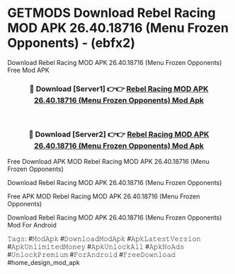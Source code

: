 # GETMODS Download Rebel Racing MOD APK 26.40.18716 (Menu Frozen Opponents) - (ebfx2)
Download Rebel Racing MOD APK 26.40.18716 (Menu Frozen Opponents) Free Mod APK

<div align="center">
<h3>🔴 Download [Server1] 👉👉 <a href="https://apk-comot.site?title=Rebel_Racing_MOD_APK_26.40.18716_(Menu_Frozen_Opponents)">Rebel Racing MOD APK 26.40.18716 (Menu Frozen Opponents) Mod Apk</a></h3><br>

<h3>🔴 Download [Server2] 👉👉 <a href="https://apk-comot.site?title=Rebel_Racing_MOD_APK_26.40.18716_(Menu_Frozen_Opponents)">Rebel Racing MOD APK 26.40.18716 (Menu Frozen Opponents) Mod Apk</a></h3>
</div>


Free Download APK MOD Rebel Racing MOD APK 26.40.18716 (Menu Frozen Opponents)

Download Rebel Racing MOD APK 26.40.18716 (Menu Frozen Opponents) 

Free APK MOD Rebel Racing MOD APK 26.40.18716 (Menu Frozen Opponents) 

Download Rebel Racing MOD APK 26.40.18716 (Menu Frozen Opponents) Mod For Android

𝚃𝚊𝚐𝚜: #𝙼𝚘𝚍𝙰𝚙𝚔 #𝙳𝚘𝚠𝚗𝚕𝚘𝚊𝚍𝙼𝚘𝚍𝙰𝚙𝚔 #𝙰𝚙𝚔𝙻𝚊𝚝𝚎𝚜𝚝𝚅𝚎𝚛𝚜𝚒𝚘𝚗 #𝙰𝚙𝚔𝚄𝚗𝚕𝚒𝚖𝚒𝚝𝚎𝚍𝙼𝚘𝚗𝚎𝚢 #𝙰𝚙𝚔𝚄𝚗𝚕𝚘𝚌𝚔𝙰𝚕𝚕 #𝙰𝚙𝚔𝙽𝚘𝙰𝚍𝚜 #𝚄𝚗𝚕𝚘𝚌𝚔𝙿𝚛𝚎𝚖𝚒𝚞𝚖 #𝙵𝚘𝚛𝙰𝚗𝚍𝚛𝚘𝚒𝚍 #𝙵𝚛𝚎𝚎𝙳𝚘𝚠𝚗𝚕𝚘𝚊𝚍 #home_design_mod_apk